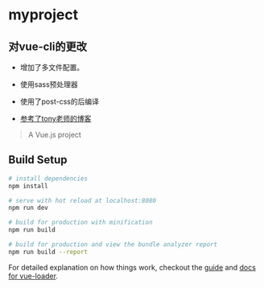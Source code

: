 # myproject

## 对vue-cli的更改
- 增加了多文件配置。

- 使用sass预处理器

- 使用了post-css的后编译


- [参考了tony老师的博客](https://github.com/tonyfree/blog/issues)

> A Vue.js project

## Build Setup

``` bash
# install dependencies
npm install

# serve with hot reload at localhost:8080
npm run dev

# build for production with minification
npm run build

# build for production and view the bundle analyzer report
npm run build --report
```

For detailed explanation on how things work, checkout the [guide](http://vuejs-templates.github.io/webpack/) and [docs for vue-loader](http://vuejs.github.io/vue-loader).
